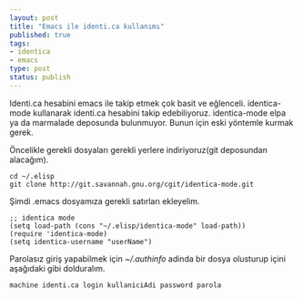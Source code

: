 ```yaml
---
layout: post
title: "Emacs ile identi.ca kullanımı"
published: true
tags:
- identica
- emacs
type: post
status: publish
---
```

Identi.ca hesabini emacs ile takip etmek çok basit ve eğlenceli. identica-mode kullanarak identi.ca hesabini takip edebiliyoruz. identica-mode elpa ya da marmalade deposunda bulunmuyor. Bunun için eski yöntemle kurmak gerek.

Öncelikle gerekli dosyaları gerekli yerlere indiriyoruz(git deposundan alacağım).

    cd ~/.elisp
    git clone http://git.savannah.gnu.org/cgit/identica-mode.git

Şimdi .emacs dosyamıza gerekli satırları ekleyelim.

    ;; identica mode
    (setq load-path (cons "~/.elisp/identica-mode" load-path))
    (require 'identica-mode)
    (setq identica-username "userName")

Parolasız giriş yapabilmek için _~/.authinfo_ adinda bir dosya olusturup içini aşağıdaki gibi dolduralım.

    machine identi.ca login kullaniciAdi password parola
